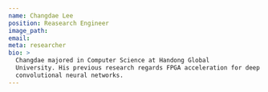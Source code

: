 ```yaml
---
name: Changdae Lee
position: Reasearch Engineer
image_path:
email:
meta: researcher
bio: >
  Changdae majored in Computer Science at Handong Global
  University. His previous research regards FPGA acceleration for deep
  convolutional neural networks.
---
```

